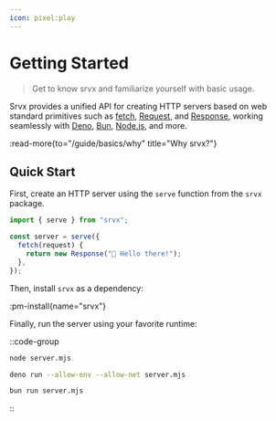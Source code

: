 ```yaml
---
icon: pixel:play
---
```


# Getting Started

> Get to know srvx and familiarize yourself with basic usage.

Srvx provides a unified API for creating HTTP servers based on web standard primitives such as [fetch][fetch], [Request][Request], and [Response][Response], working seamlessly with [Deno][Deno], [Bun][Bun], [Node.js][Node.js], and more.

:read-more{to="/guide/basics/why" title="Why srvx?"}

## Quick Start

First, create an HTTP server using the `serve` function from the `srvx` package.

```js [server.mjs]
import { serve } from "srvx";

const server = serve({
  fetch(request) {
    return new Response("👋 Hello there!");
  },
});
```

Then, install `srvx` as a dependency:

:pm-install{name="srvx"}

Finally, run the server using your favorite runtime:

::code-group

```bash [node]
node server.mjs
```

```bash [deno]
deno run --allow-env --allow-net server.mjs
```

```bash [bun]
bun run server.mjs
```

::

[Deno]: https://deno.com/
[Bun]: https://bun.sh/
[Node.js]: https://nodejs.org/
[Fetch]: https://developer.mozilla.org/en-US/docs/Web/API/Fetch_API
[Request]: https://developer.mozilla.org/en-US/docs/Web/API/Request
[Response]: https://developer.mozilla.org/en-US/docs/Web/API/Response
[IncomingMessage]: https://nodejs.org/api/http.html#http_class_http_incomingmessage
[ServerResponse]: https://nodejs.org/api/http.html#http_class_http_serverresponse
